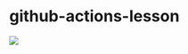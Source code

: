 # github-actions-lesson

<img src="https://github.com/demodynamics/github-actions-lesson/workflows/github-actions-lesson-piplenine/badge.svg?branch=main"><br>

